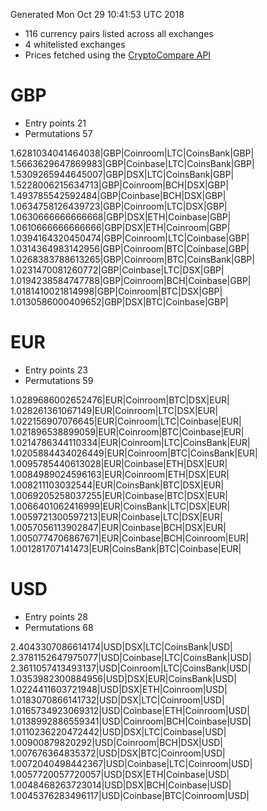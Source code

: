 Generated Mon Oct 29 10:41:53 UTC 2018
* 116 currency pairs listed across all exchanges
* 4 whitelisted exchanges
* Prices fetched using the [CryptoCompare API](https://min-api.cryptocompare.com/)

# GBP
* Entry points 21
* Permutations 57

1.6281034041464038|GBP|Coinroom|LTC|CoinsBank|GBP|
1.5663629647869983|GBP|Coinbase|LTC|CoinsBank|GBP|
1.5309265944645007|GBP|DSX|LTC|CoinsBank|GBP|
1.5228006215634713|GBP|Coinroom|BCH|DSX|GBP|
1.493785542592484|GBP|Coinbase|BCH|DSX|GBP|
1.0634758126439723|GBP|Coinroom|LTC|DSX|GBP|
1.0630666666666668|GBP|DSX|ETH|Coinbase|GBP|
1.0610666666666666|GBP|DSX|ETH|Coinroom|GBP|
1.0394164320450474|GBP|Coinroom|LTC|Coinbase|GBP|
1.0314364983142956|GBP|Coinroom|BTC|Coinbase|GBP|
1.0268383788613265|GBP|Coinroom|BTC|CoinsBank|GBP|
1.0231470081260772|GBP|Coinbase|LTC|DSX|GBP|
1.0194238584747788|GBP|Coinroom|BCH|Coinbase|GBP|
1.0181410021814998|GBP|Coinroom|BTC|DSX|GBP|
1.0130586000409652|GBP|DSX|BTC|Coinbase|GBP|


# EUR
* Entry points 23
* Permutations 59

1.0289686002652476|EUR|Coinroom|BTC|DSX|EUR|
1.028261361067149|EUR|Coinroom|LTC|DSX|EUR|
1.022156907076645|EUR|Coinroom|LTC|Coinbase|EUR|
1.021896538899059|EUR|Coinroom|BTC|Coinbase|EUR|
1.0214786344110334|EUR|Coinroom|LTC|CoinsBank|EUR|
1.0205884434026449|EUR|Coinroom|BTC|CoinsBank|EUR|
1.0095785440613028|EUR|Coinbase|ETH|DSX|EUR|
1.0084989024596163|EUR|Coinroom|ETH|DSX|EUR|
1.008211103032544|EUR|CoinsBank|BTC|DSX|EUR|
1.0069205258037255|EUR|Coinbase|BTC|DSX|EUR|
1.0066401062416999|EUR|CoinsBank|LTC|DSX|EUR|
1.0059721300597213|EUR|Coinbase|LTC|DSX|EUR|
1.0057056113902847|EUR|Coinbase|BCH|DSX|EUR|
1.0050774706867671|EUR|Coinbase|BCH|Coinroom|EUR|
1.001281707141473|EUR|CoinsBank|BTC|Coinbase|EUR|


# USD
* Entry points 28
* Permutations 68

2.4043307086614174|USD|DSX|LTC|CoinsBank|USD|
2.3781152647975077|USD|Coinbase|LTC|CoinsBank|USD|
2.3611057413493137|USD|Coinroom|LTC|CoinsBank|USD|
1.0353982300884956|USD|DSX|EUR|CoinsBank|USD|
1.0224411603721948|USD|DSX|ETH|Coinroom|USD|
1.0183070866141732|USD|DSX|LTC|Coinroom|USD|
1.0165734923069312|USD|Coinbase|ETH|Coinroom|USD|
1.0138992886559341|USD|Coinroom|BCH|Coinbase|USD|
1.0110236220472442|USD|DSX|LTC|Coinbase|USD|
1.00900879820292|USD|Coinroom|BCH|DSX|USD|
1.007676364835372|USD|DSX|BTC|Coinroom|USD|
1.0072040498442367|USD|Coinbase|LTC|Coinroom|USD|
1.0057720057720057|USD|DSX|ETH|Coinbase|USD|
1.0048468263723014|USD|DSX|BCH|Coinbase|USD|
1.0045376283496117|USD|Coinbase|BTC|Coinroom|USD|


